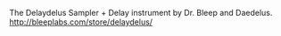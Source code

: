 The Delaydelus
Sampler + Delay instrument by Dr. Bleep and Daedelus.
http://bleeplabs.com/store/delaydelus/
